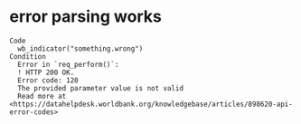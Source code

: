 # error parsing works

    Code
      wb_indicator("something.wrong")
    Condition
      Error in `req_perform()`:
      ! HTTP 200 OK.
      Error code: 120
      The provided parameter value is not valid
      Read more at <https://datahelpdesk.worldbank.org/knowledgebase/articles/898620-api-error-codes>

